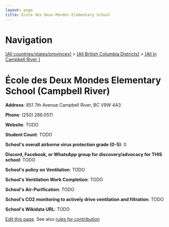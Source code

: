 ```yaml
---
layout: page
title: École des Deux Mondes Elementary School
---
```

# Navigation

[[All countries/states/provinces]](../../..) > [[All British Columbia Districts]](../..) > [[All In Campbell River ]](..)

# École des Deux Mondes Elementary School (Campbell River)

**Address**: 851 7th Avenue Campbell River, BC V9W 4A3

**Phone**: (250) 286.0511

**Website**: TODO

**Student Count**: TODO

**School's overall airborne virus protection grade (0-5)**: 0

**Discord, Facebook, or WhatsApp group for discovery/advocacy for THIS school**: TODO

**School's policy on Ventilation**: TODO

**School's Ventilation Work Completion**: TODO

**School's Air-Purification**: TODO

**School's CO2 monitoring to actively drive ventilation and filtration**: TODO

**School's Wikidata URL**: TODO


[Edit this page](https://github.com/ventilate-schools/BC/edit/main/./Campbell_River/École_des_Deux_Mondes_Elementary_School.md). See also [rules for contribution](../../../contribution-rules/)
